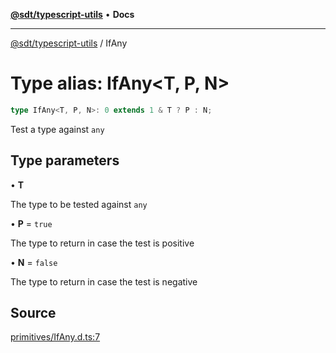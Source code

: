 [**@sdt/typescript-utils**](../README.md) • **Docs**

***

[@sdt/typescript-utils](../globals.md) / IfAny

# Type alias: IfAny\<T, P, N\>

```ts
type IfAny<T, P, N>: 0 extends 1 & T ? P : N;
```

Test a type against `any`

## Type parameters

• **T**

The type to be tested against `any`

• **P** = `true`

The type to return in case the test is positive

• **N** = `false`

The type to return in case the test is negative

## Source

[primitives/IfAny.d.ts:7](https://github.com/sylvaindethier/typescript-utils/blob/aa5b6783699ae6338b916b5e8e393978eeb43abb/types/primitives/IfAny.d.ts#L7)
